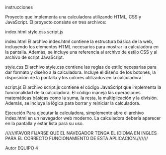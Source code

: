 instrucciones 

Proyecto que implementa una calculadora  utilizando HTML, CSS y JavaScript. El proyecto consiste en tres archivos:

index.html
style.css
script.js

index.html
El archivo index.html contiene la estructura básica de la web, incluyendo los elementos HTML necesarios para mostrar la calculadora en la pantalla. Además, se incluye una referencia al archivo de estilo CSS y al archivo de script JavaScript.

style.css
El archivo style.css contiene las reglas de estilo necesarias para dar formato y diseño a la calculadora. Incluye el diseño de los botones, la disposición de la pantalla y los colores utilizados en la calculadora.

script.js
El archivo script.js contiene el código JavaScript que implementa la funcionalidad de la calculadora. El código maneja las operaciones matemáticas básicas como la suma, la resta, la multiplicación y la división. Además, se incluye la lógica para borrar y reiniciar la calculadora.

Ejecución
Para ejecutar la calculadora, simplemente abre el archivo index.html en un navegador web moderno. La calculadora debería aparecer en la pantalla y estar lista para su uso.

///////FAVOR FIJARSE QUE EL NAVEGADOR TENGA EL IDIOMA EN INGLES PARA EL CORRECTO FUNCIONAMIENTO DE ESTA APLICACIÓN.///////

Autor
EQUIPO 4
